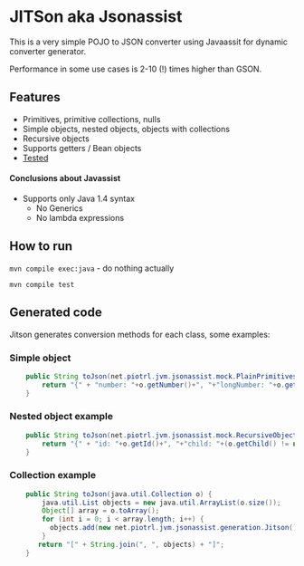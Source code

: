 JITSon aka Jsonassist
=====================

This is a very simple POJO to JSON converter using Javaassit for dynamic converter generator.

Performance in some use cases is 2-10 (!) times higher than GSON.

## Features

- Primitives, primitive collections, nulls
- Simple objects, nested objects, objects with collections
- Recursive objects
- Supports getters / Bean objects
- [Tested](./src/main/test/java/net/piotrl/jvm/jsonassist/JitsonTest.java)

#### Conclusions about Javassist

- Supports only Java 1.4 syntax
    - No Generics
    - No lambda expressions

## How to run

`mvn compile exec:java` - do nothing actually

`mvn compile test`

## Generated code

Jitson generates conversion methods for each class, some examples:

### Simple object

```java
    public String toJson(net.piotrl.jvm.jsonassist.mock.PlainPrimitives o) {
        return "{" + "number: "+o.getNumber()+", "+"longNumber: "+o.getLongNumber()+", "+"string: "+"\"" + o.getString() + "\""+", "+"active: "+o.isActive() + "}"; 
    }
```

### Nested object example

```java
    public String toJson(net.piotrl.jvm.jsonassist.mock.RecursiveObject o) {
        return "{" + "id: "+o.getId()+", "+"child: "+(o.getChild() != null? new net.piotrl.jvm.jsonassist.generation.Jitson().toJson(o.getChild()): null) + "}"; 
    }
```

### Collection example

```java
    public String toJson(java.util.Collection o) {
        java.util.List objects = new java.util.ArrayList(o.size());
        Object[] array = o.toArray();
        for (int i = 0; i < array.length; i++) {
          objects.add(new net.piotrl.jvm.jsonassist.generation.Jitson().toJson(array[i]));
        }
       return "[" + String.join(", ", objects) + "]"; 
    }
```